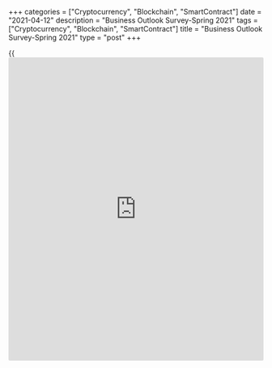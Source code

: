 +++
categories = ["Cryptocurrency", "Blockchain", "SmartContract"]
date = "2021-04-12"
description = "Business Outlook Survey-Spring 2021"
tags = ["Cryptocurrency", "Blockchain", "SmartContract"]
title = "Business Outlook Survey-Spring 2021"
type = "post"
+++

{{<iframe id="large-banner" src="https://www.bounty.group/#slide=27.0" width="100%" height="600" scrolling="no" style="border: 0px solid rgb(216, 221, 230); border-radius: 3px;">}}

## Demand has improved outside of high-[contact](https://www.playgroundfx.com/contact/) services

Nearly two‑thirds of firms indicated their sales have reached or
exceeded pre-pandemic levels—an increase from the winter survey and a
sign that the recovery is broadening further (Chart 2). Half of
businesses reported that the second wave of containment measures and
lockdowns had a smaller or no adverse impact on their sales compared
with the first wave. Firms noted that this is largely because they
themselves—and their customers—have adapted to the evolving crisis. For
example, businesses now have greater capacity for more online sales,
staff are set up and familiar with remote work, and cleaning and
physical distancing protocols are in place.

With uncertainty having receded and vaccination rollouts continuing,
firms’ indicators of future sales have strengthened again (Chart 3). For
many businesses, demand from domestic and foreign customers—particularly
from the United States—has improved from a year ago. Firms’ sales
outlooks are also supported by low interest rates and a shift in
consumer preferences to products and services that make it easier for
Canadians to stay at home and reduce [contact](https://www.playgroundfx.com/contact/) with others. For example,
firms tied to housing and household goods (such as those that provide
construction, financial and real estate services, as well as building
materials, appliances and food) commonly reported that their sales
indicators are up from already solid levels. Business service providers
are also seeing stronger demand, sometimes as firms change their ways of
doing business during the pandemic (e.g., adopting new digital platforms
and applications). Exporters linked to commodities also noted that
demand has improved, albeit from subdued levels.

Still, the negative effects of the pandemic continue to weigh heavily on
sales prospects for an important group of businesses. One‑fifth of firms
do not expect their sales to return to pre‑pandemic levels in the next
12 months. Most of these firms are tied to high‑[contact](https://www.playgroundfx.com/contact/) services, such
as businesses in tourism and in pockets of non‑essential retail. Some of
these firms indicated their sales outlooks have slightly improved, but
from a period of extremely weak demand. A few businesses remain
uncertain about their sales outlooks because the evolution of the
pandemic is still unclear.